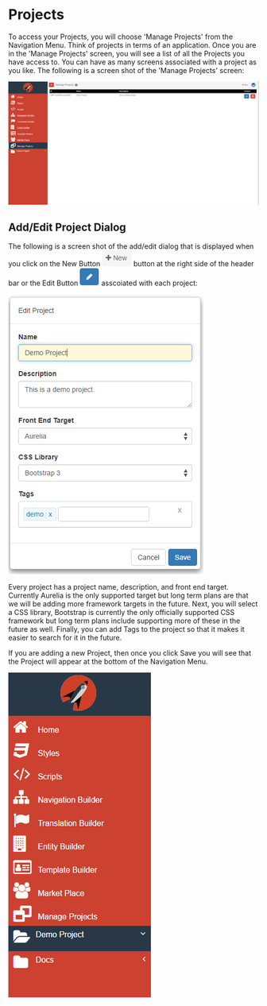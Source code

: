 # Projects

To access your Projects, you will choose 'Manage Projects' from the Navigation Menu. Think of projects in terms of an application. Once you are in the 'Manage Projects' screen, you will see a list of all the Projects you have access to.  You can have as many screens associated with a project as you like. The following is a screen shot of the 'Manage Projects' screen:

![Projects screen](../../assets/images/projects.png)

## Add/Edit Project Dialog

The following is a screen shot of the add/edit dialog that is displayed when you click on the New Button ![Projects screen](../../assets/images/button-new.png) button at the right side of the header bar or the Edit Button ![Projects screen](../../assets/images/button-edit.png) asscoiated with each project:

![Add/Edit Project screen](../../assets/images/project-add-edit.png)

Every project has a project name, description, and front end target. Currently Aurelia is the only supported target but long term plans are that we will be adding more framework targets in the future. Next, you will select a CSS library, Bootstrap is currently the only officially supported CSS framework but long term plans include supporting more of these in the future as well.  Finally, you can add Tags to the project so that it makes it easier to search for it in the future.

If you are adding a new Project, then once you click Save you will see that the Project will appear at the bottom of the Navigation Menu.

![Add/Edit Project screen](../../assets/images/navigation-menu-project-added.png)

